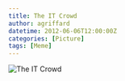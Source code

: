 ```yaml
---
title: The IT Crowd
author: agriffard
datetime: 2012-06-06T12:00:00Z
categories: [Picture]
tags: [Meme]
---
```


![The IT Crowd](/assets/blog/TheITCrowd.jpg)
